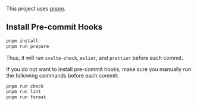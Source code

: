 This project uses [pnpm].

[pnpm]: https://pnpm.io

## Install Pre-commit Hooks

```sh
pnpm install
pnpm run prepare
```

Thus, it will run `svelte-check`, `eslint`, and `prettier` before each commit.

If you do not want to install pre-commit hooks,
make sure you manually run the following commands before each commit:

```sh
pnpm run check
pnpm run lint
pnpm run format
```